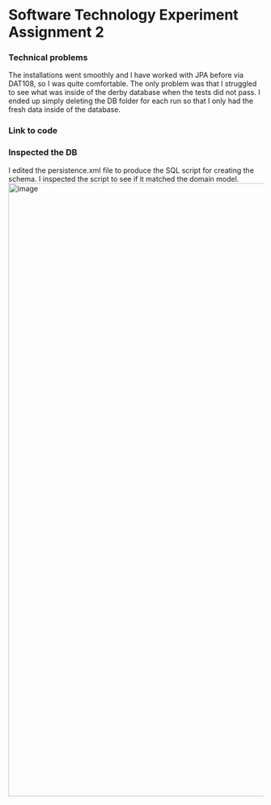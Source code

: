 # Software Technology Experiment Assignment 2

### Technical problems
The installations went smoothly and I have worked with JPA before via DAT108, so I was quite comfortable. The only problem was that I struggled to see what was inside of the derby database when the tests did not pass. I ended up simply deleting the DB folder for each run so that I only had the fresh data inside of the database.

### Link to code

### Inspected the DB
I edited the persistence.xml file to produce the SQL script for creating the schema. I inspected the script to see if it matched the domain model.
<img width="1209" alt="image" src="https://user-images.githubusercontent.com/54100993/188393793-df64ecbe-6952-491b-a256-ae613c239288.png">


